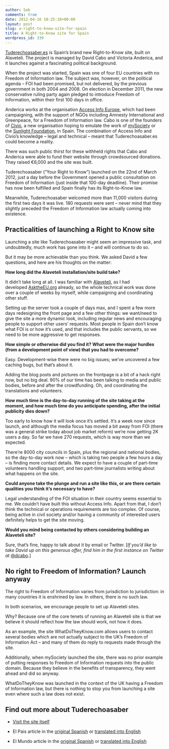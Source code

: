 ```yaml
---
author: Seb
comments: true
date: 2012-04-16 10:25:18+00:00
layout: post
slug: a-right-to-know-site-for-spain
title: A Right-to-Know site for Spain
wordpress_id: 339
---
```


[Tuderechoasaber.es](http://www.tuderechoasaber.es/) is Spain’s brand new Right-to-Know site, built on Alaveteli. The project is managed by David Cabo and Victoria Anderica, and it launches against a fascinating political background.

When the project was started, Spain was one of four EU countries with no Freedom of Information law. The subject was, however, on the political agenda – FOI had been promised, but not delivered, by the previous government in both 2004 and 2008. On election in December 2011, the new conservative ruling party again pledged to introduce Freedom of Information, within their first 100 days in office.

Anderica works at the organisation [Access Info Europe](http://www.access-info.org/), which had been campaigning, with the support of NGOs including Amnesty International and Greenpeace, for a Freedom of Information law. Cabo is one of the founders of [Civio](http://www.civio.es/), a new organisation hoping to emulate the work of [mySociety](https://www.mysociety.org/) or the [Sunlight Foundation](http://sunlightfoundation.com/), in Spain. The combination of Access Info and Civio’s knowledge – legal and technical – meant that Tuderechoasaber.es could become a reality.

There was such public thirst for these withheld rights that Cabo and Anderica were able to fund their website through crowdsourced donations. They raised €6,000 and the site was built.

Tuderechoasaber (“Your Right to Know”) launched on the 22nd of March 2012, just a day before the Government opened a public consultation on Freedom of Information (just inside that 100-day deadline). Their promise has now been fulfilled and Spain finally has its Right-to-Know law.

Meanwhile, Tuderechoasaber welcomed more than 11,000 visitors during the first two days it was live. 180 requests were sent – never mind that they slightly preceded the Freedom of Information law actually coming into existence.


## Practicalities of launching a Right to Know site


Launching a site like Tuderechoasaber might seem an impressive task, and undoubtedly, much work has gone into it – and will continue to do so.

But it may be more achievable than you think. We asked David a few questions, and here are his thoughts on the matter:

**How long did the Alaveteli installation/site build take?**

It didn’t take long at all. I was familiar with [Alaveteli](http://www.alaveteli.org/), as I had developed [AsktheEU.org](http://www.asktheeu.org/) already, so the whole technical work was done over a couple of weeks by myself, while campaigning and coordinating other stuff.

Setting up the server took a couple of days max, and I spent a few more days redesigning the front page and a few other things: we want/need to give the site a more dynamic look, including regular news and encouraging people to support other users’ requests. Most people in Spain don’t know what FOI is or how it’s used, and that includes the public servants, so we need to be more aggressive to get responses.

**How simple or otherwise did you find it? What were the major hurdles (from a development point of view) that you had to overcome?**

Easy. Development-wise there were no big issues; we’ve uncovered a few caching bugs, but that’s about it.

Adding the blog posts and pictures on the frontpage is a bit of a hack right now, but no big deal. 90% of our time has been talking to media and public bodies, before and after the crowdfunding. Oh, and coordinating the translations and volunteers.

**How much time is the day-to-day running of the site taking at the moment, and how much time do you anticipate spending, after the initial publicity dies down?**

Too early to know how it will look once it’s settled. It’s a week now since launch, and although the media focus has moved a bit away from FOI (there was a general strike today about job market reform) we’re now getting 2K users a day. So far we have 270 requests, which is way more than we expected.

There’re 8000 city councils in Spain, plus the regional and national bodies, so the day-to-day work now – which is taking two people a few hours a day – is finding more contact details. We expect to have a couple of part-time volunteers handling support, and two part-time journalists writing about what happens on the site.

**Could anyone take the plunge and run a site like this, or are there certain qualities you think it’s necessary to have?**

Legal understanding of the FOI situation in their country seems essential to me. We couldn’t have built this without Access Info. Apart from that, I don’t think the technical or operations requirements are too complex. Of course, being active in civil society and/or having a community of interested users definitely helps to get the site moving.

**Would you mind being contacted by others considering building an Alaveteli site?**

Sure, that’s fine, happy to talk about it by email or Twitter. [_If you’d like to take David up on this generous offer, find him in the first instance on Twitter at_ [@dcabo](https://twitter.com/#%21/dcabo).]


## No right to Freedom of Information? Launch anyway


The right to Freedom of Information varies from jurisdiction to jurisdiction: in many countries it is enshrined by law. In others, there is no such law.

In both scenarios, we encourage people to set up Alaveteli sites.

Why? Because one of the core tenets of running an Alaveteli site is that we believe it should reflect how the law should work, not how it does.

As an example, the site WhatDoTheyKnow.com allows users to contact several bodies which are not actually subject to the UK’s Freedom of Information Act – and many of them do reply to requests made through the site.

Additionally, when mySociety launched the site, there was no prior example of putting responses to Freedom of Information requests into the public domain. Because they believe in the benefits of transparency, they went ahead and did so anyway.

WhatDoTheyKnow was launched in the context of the UK having a Freedom of Information law, but there is nothing to stop you from launching a site even where such a law does not exist.


## Find out more about Tuderechoasaber






  * [Visit the site itself](http://tuderechoasaber.es/)


  * El Pais article in the [original Spanish](http://politica.elpais.com/politica/2012/03/22/actualidad/1332442382_587760.html) or [translated into English](http://translate.google.com/translate?sl=es&tl=en&js=n&prev=_t&hl=en&ie=UTF-8&layout=2&eotf=1&u=http%3A%2F%2Fpolitica.elpais.com%2Fpolitica%2F2012%2F03%2F22%2Factualidad%2F1332442382_587760.html)


  * El Mundo article in the [original Spanish](http://www.elmundo.es/elmundo/2012/03/22/navegante/1332412363.html) or [translated into English](http://translate.google.com/translate?sl=es&tl=en&js=n&prev=_t&hl=en&ie=UTF-8&layout=2&eotf=1&u=http%3A%2F%2Fwww.elmundo.es%2Felmundo%2F2012%2F03%2F22%2Fnavegante%2F1332412363.html)



